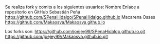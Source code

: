 Se realiza fork y comits a los siguientes usuarios:
Nombre	        Enlace a repositorio en GitHub
Sebastián Peña	https://github.com/SPenaHidalgo/SPenaHidalgo.github.io
Macarena Osses	https://github.com/Makaosva/Makaosva.github.io

Los forks son:
https://github.com/joejey99/SPenaHidalgo.github.io.git
https://github.com/joejey99/Makaosva.github.io.git
